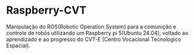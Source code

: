 # Raspberry-CVT
Manipulação do ROS(Robotic Operation System) para a comunição e controle de robôs utilizando um Raspberry pi 5(Ubuntu 24.04), voltado ao aprendizado e ao progresso do CVT-E (Centro Vocacional Tecnologico Espacial).
